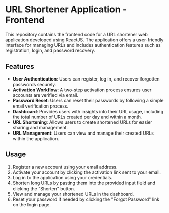 # URL Shortener Application - Frontend

This repository contains the frontend code for a URL shortener web application developed using ReactJS. The application offers a user-friendly interface for managing URLs and includes authentication features such as registration, login, and password recovery.

## Features

- **User Authentication**: Users can register, log in, and recover forgotten passwords securely.
- **Activation Workflow**: A two-step activation process ensures user accounts are verified via email.
- **Password Reset**: Users can reset their passwords by following a simple email verification process.
- **Dashboard**: Provides users with insights into their URL usage, including the total number of URLs created per day and within a month.
- **URL Shortening**: Allows users to create shortened URLs for easier sharing and management.
- **URL Management**: Users can view and manage their created URLs within the application.

## Usage

1. Register a new account using your email address.
2. Activate your account by clicking the activation link sent to your email.
3. Log in to the application using your credentials.
4. Shorten long URLs by pasting them into the provided input field and clicking the "Shorten" button.
5. View and manage your shortened URLs in the dashboard.
6. Reset your password if needed by clicking the "Forgot Password" link on the login page.
